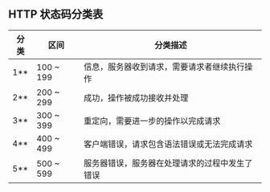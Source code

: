 

## HTTP 状态码分类表

| 分类  | 区间        | 分类描述                    |
|-----|-----------|-------------------------|
| 1** | 100 ~ 199 | 信息，服务器收到请求，需要请求者继续执行操作  |
| 2** | 200 ~ 299 | 成功，操作被成功接收并处理           |
| 3** | 300 ~ 399 | 重定向，需要进一步的操作以完成请求       |
| 4** | 400 ~ 499 | 客户端错误，请求包含语法错误或无法完成请求   |
| 5** | 500 ~ 599 | 服务器错误，服务器在处理请求的过程中发生了错误 |


